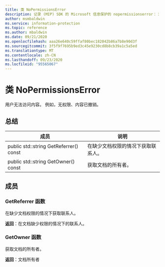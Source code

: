 ```yaml
---
title: 类 NoPermissionsError
description: 记录 (MIP) SDK 的 Microsoft 信息保护的 nopermissionserror：：未定义的类。
author: msmbaldwin
ms.service: information-protection
ms.topic: reference
ms.author: mbaldwin
ms.date: 09/21/2020
ms.openlocfilehash: aaa26e640c59ffaf80bec182042b86a7b8e90d3f
ms.sourcegitcommit: 3f5f9f7695b9ed3c45e9230cd8b8cb39a1c5a5ed
ms.translationtype: MT
ms.contentlocale: zh-CN
ms.lasthandoff: 09/23/2020
ms.locfileid: "95565067"
---
```

# <a name="class-nopermissionserror"></a>类 NoPermissionsError 
用户无法访问内容。 例如，无权限、内容已撤销。
  
## <a name="summary"></a>总结
 成员                        | 说明                                
--------------------------------|---------------------------------------------
public std::string GetReferrer() const  |  在缺少文档权限的情况下获取联系人。
public std::string GetOwner() const  |  获取文档的所有者。
  
## <a name="members"></a>成员
  
### <a name="getreferrer-function"></a>GetReferrer 函数
在缺少文档权限的情况下获取联系人。

  
**返回**：在文档缺少权限的情况下的联系人。
  
### <a name="getowner-function"></a>GetOwner 函数
获取文档的所有者。

  
**返回**：文档所有者